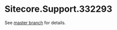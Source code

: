 # Sitecore.Support.332293

See [master branch](https://github.com/sitecoresupport/Sitecore.Support.332293) for details.